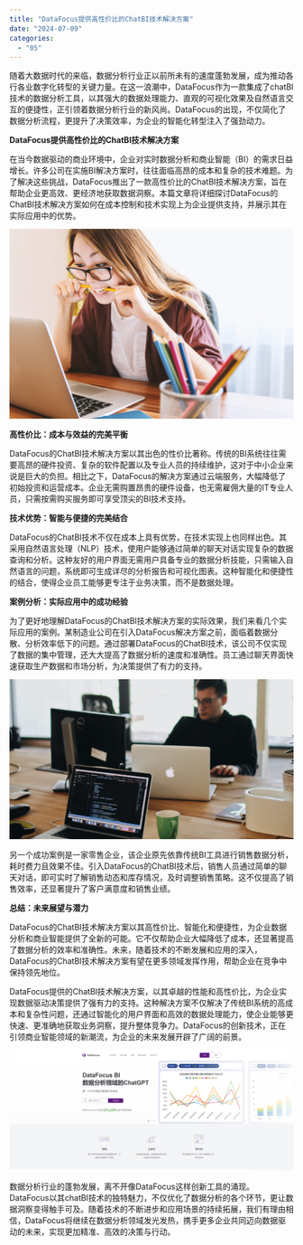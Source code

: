 ```yaml
---
title: "DataFocus提供高性价比的ChatBI技术解决方案"
date: "2024-07-09"
categories: 
  - "05"
---
```


随着大数据时代的来临，数据分析行业正以前所未有的速度蓬勃发展，成为推动各行各业数字化转型的关键力量。在这一浪潮中，DataFocus作为一款集成了chatBI技术的数据分析工具，以其强大的数据处理能力、直观的可视化效果及自然语言交互的便捷性，正引领着数据分析行业的新风尚。DataFocus的出现，不仅简化了数据分析流程，更提升了决策效率，为企业的智能化转型注入了强劲动力。

**DataFocus提供高性价比的ChatBI技术解决方案**

在当今数据驱动的商业环境中，企业对实时数据分析和商业智能（BI）的需求日益增长。许多公司在实施BI解决方案时，往往面临高昂的成本和复杂的技术难题。为了解决这些挑战，DataFocus推出了一款高性价比的ChatBI技术解决方案，旨在帮助企业更高效、更经济地获取数据洞察。本篇文章将详细探讨DataFocus的ChatBI技术解决方案如何在成本控制和技术实现上为企业提供支持，并展示其在实际应用中的优势。

![](images/1697699547-laptop-3087585-scaled.jpg)

**高性价比：成本与效益的完美平衡**

DataFocus的ChatBI技术解决方案以其出色的性价比著称。传统的BI系统往往需要高昂的硬件投资、复杂的软件配置以及专业人员的持续维护，这对于中小企业来说是巨大的负担。相比之下，DataFocus的解决方案通过云端服务，大幅降低了初始投资和运营成本。企业无需购置昂贵的硬件设备，也无需雇佣大量的IT专业人员，只需按需购买服务即可享受顶尖的BI技术支持。

**技术优势：智能与便捷的完美结合**

DataFocus的ChatBI技术不仅在成本上具有优势，在技术实现上也同样出色。其采用自然语言处理（NLP）技术，使用户能够通过简单的聊天对话实现复杂的数据查询和分析。这种友好的用户界面无需用户具备专业的数据分析技能，只需输入自然语言的问题，系统即可生成详尽的分析报告和可视化图表。这种智能化和便捷性的结合，使得企业员工能够更专注于业务决策，而不是数据处理。

**案例分析：实际应用中的成功经验**

为了更好地理解DataFocus的ChatBI技术解决方案的实际效果，我们来看几个实际应用的案例。某制造业公司在引入DataFocus解决方案之前，面临着数据分散、分析效率低下的问题。通过部署DataFocus的ChatBI技术，该公司不仅实现了数据的集中管理，还大大提高了数据分析的速度和准确性。员工通过聊天界面快速获取生产数据和市场分析，为决策提供了有力的支持。

![](images/1690449111-pexels-djordje-petrovic-2102416-scaled.jpg)

另一个成功案例是一家零售企业，该企业原先依靠传统BI工具进行销售数据分析，耗时费力且效果不佳。引入DataFocus的ChatBI技术后，销售人员通过简单的聊天对话，即可实时了解销售动态和库存情况，及时调整销售策略。这不仅提高了销售效率，还显著提升了客户满意度和销售业绩。

**总结：未来展望与潜力**

DataFocus的ChatBI技术解决方案以其高性价比、智能化和便捷性，为企业数据分析和商业智能提供了全新的可能。它不仅帮助企业大幅降低了成本，还显著提高了数据分析的效率和准确性。未来，随着技术的不断发展和应用的深入，DataFocus的ChatBI技术解决方案有望在更多领域发挥作用，帮助企业在竞争中保持领先地位。

DataFocus提供的ChatBI技术解决方案，以其卓越的性能和高性价比，为企业实现数据驱动决策提供了强有力的支持。这种解决方案不仅解决了传统BI系统的高成本和复杂性问题，还通过智能化的用户界面和高效的数据处理能力，使企业能够更快速、更准确地获取业务洞察，提升整体竞争力。DataFocus的创新技术，正在引领商业智能领域的新潮流，为企业的未来发展开辟了广阔的前景。

![](images/1685086845-微信截图_20230526103410.png)

数据分析行业的蓬勃发展，离不开像DataFocus这样创新工具的涌现。DataFocus以其chatBI技术的独特魅力，不仅优化了数据分析的各个环节，更让数据洞察变得触手可及。随着技术的不断进步和应用场景的持续拓展，我们有理由相信，DataFocus将继续在数据分析领域发光发热，携手更多企业共同迈向数据驱动的未来，实现更加精准、高效的决策与行动。
